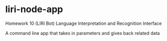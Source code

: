 # liri-node-app
Homework 10 (LIRI Bot) Language Interpretation and Recognition Interface

A command line app that takes in parameters and gives back related data



